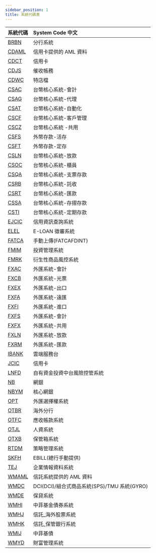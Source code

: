 ```yaml
---
sidebar_position: 1
title: 系統代碼表
---
```


| 系統代碼                                        | System Code 中文                            |
| :---------------------------------------------- | :------------------------------------------ |
| [BRBN](/docs/data-dictionary/tableschema/BRBN)   | 分行系統                                    |
| [CDAML](/docs/data-dictionary/tableschema/CDAML) | 信用卡提供的 AML 資料                       |
| [CDCT ](/docs/data-dictionary/tableschema/CDCT)  | 信用卡                                      |
| [CDJS ](/docs/data-dictionary/tableschema/CDJS)  | 催收帳務                                    |
| [CDWC ](/docs/data-dictionary/tableschema/CDWC)  | 特店檔                                      |
| [CSAC ](/docs/data-dictionary/tableschema/CSAC)  | 台幣核心系統-會計                           |
| [CSAG ](/docs/data-dictionary/tableschema/CSAG)  | 台幣核心系統-代理                           |
| [CSAT ](/docs/data-dictionary/tableschema/CSAT)  | 台幣核心系統-自動化                         |
| [CSCF ](/docs/data-dictionary/tableschema/CSCF)  | 台幣核心系統-客戶管理                       |
| [CSCZ ](/docs/data-dictionary/tableschema/CSCZ)  | 台幣核心系統 -共用                          |
| [CSFS ](/docs/data-dictionary/tableschema/CSFS)  | 外幣存款-活存                               |
| [CSFT ](/docs/data-dictionary/tableschema/CSFT)  | 外幣存款-定存                               |
| [CSLN ](/docs/data-dictionary/tableschema/CSLN)  | 台幣核心系統-放款                           |
| [CSOC ](/docs/data-dictionary/tableschema/CSOC)  | 台幣核心系統-櫃員                           |
| [CSQA ](/docs/data-dictionary/tableschema/CSQA)  | 台幣核心系統-支票存款                       |
| [CSRB ](/docs/data-dictionary/tableschema/CSRB)  | 台幣核心系統-託收                           |
| [CSRT ](/docs/data-dictionary/tableschema/CSRT)  | 台幣核心系統-匯款                           |
| [CSSA ](/docs/data-dictionary/tableschema/CSSA)  | 台幣核心系統-存摺存款                       |
| [CSTI ](/docs/data-dictionary/tableschema/CSTI)  | 台幣核心系統-定期存款                       |
| [EJCIC](/docs/data-dictionary/tableschema/EJCIC) | 信用資訊查詢系統                            |
| [ELEL ](/docs/data-dictionary/tableschema/ELEL)  | E-LOAN 徵審系統                             |
| [FATCA](/docs/data-dictionary/tableschema/FATCA) | 手動上傳(FATCAFDINT)                        |
| [FMIM ](/docs/data-dictionary/tableschema/FMIM)  | 投資管理系統                                |
| [FMRK ](/docs/data-dictionary/tableschema/FMRK)  | 衍生性商品風控系統                          |
| [FXAC ](/docs/data-dictionary/tableschema/FXAC)  | 外匯系統-會計                               |
| [FXCB ](/docs/data-dictionary/tableschema/FXCB)  | 外匯系統-光票                               |
| [FXEX ](/docs/data-dictionary/tableschema/FXEX)  | 外匯系統-出口                               |
| [FXFA ](/docs/data-dictionary/tableschema/FXFA)  | 外匯系統-遠匯                               |
| [FXFI ](/docs/data-dictionary/tableschema/FXFI)  | 外匯系統-進口                               |
| [FXFS ](/docs/data-dictionary/tableschema/FXFS)  | 外匯系統-會計                               |
| [FXFX ](/docs/data-dictionary/tableschema/FXFX)  | 外匯系統-共用                               |
| [FXLN ](/docs/data-dictionary/tableschema/FXLN)  | 外匯系統-放款                               |
| [FXRM ](/docs/data-dictionary/tableschema/FXRM)  | 外匯系統-匯款                               |
| [IBANK](/docs/data-dictionary/tableschema/IBANK) | 雲端服務台                                  |
| [JCIC ](/docs/data-dictionary/tableschema/JCIC)  | 信用卡                                      |
| [LNFD ](/docs/data-dictionary/tableschema/LNFD)  | 自有資金投資中台風險控管系統                |
| [NB ](/docs/data-dictionary/tableschema/NB)      | 網銀                                        |
| [NBYM ](/docs/data-dictionary/tableschema/NBYM)  | 核心網銀                                    |
| [OPT ](/docs/data-dictionary/tableschema/OPT)    | 外匯選擇權系統                              |
| [OTBR ](/docs/data-dictionary/tableschema/OTBR)  | 海外分行                                    |
| [OTFC ](/docs/data-dictionary/tableschema/OTFC)  | 應收帳款系統                                |
| [OTJL ](/docs/data-dictionary/tableschema/OTJL)  | 人資系統                                    |
| [OTXB ](/docs/data-dictionary/tableschema/OTXB)  | 保管箱系統                                  |
| [RTDM ](/docs/data-dictionary/tableschema/RTDM)  | 策略管理系統                                |
| [SKFH ](/docs/data-dictionary/tableschema/SKFH)  | EBILL(總行手動提供)                         |
| [TEJ ](/docs/data-dictionary/tableschema/TEJ)    | 企業情報資料系統                            |
| [WMAML](/docs/data-dictionary/tableschema/WMAML) | 信託系統提供的 AML 資料                     |
| [WMDC ](/docs/data-dictionary/tableschema/WMDC)  | DCI(DCI)/組合式商品系統(SPS)/TMU 系統(GYRO) |
| [WMDE ](/docs/data-dictionary/tableschema/WMDE)  | 保貸系統                                    |
| [WMHI ](/docs/data-dictionary/tableschema/WMHI)  | 中菲基金債券系統                            |
| [WMHJ ](/docs/data-dictionary/tableschema/WMHJ)  | 信託_海外股票系統                          |
| [WMHK ](/docs/data-dictionary/tableschema/WMHK)  | 信託_保管銀行系統                          |
| [WMIJ ](/docs/data-dictionary/tableschema/WMIJ)  | 中菲基債                                    |
| [WMYD ](/docs/data-dictionary/tableschema/WMYD)  | 財富管理系統                                |
